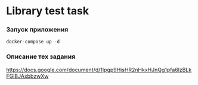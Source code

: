 # Library test task

### Запуск приложения
```
docker-compose up -d
```

### Описание тех задания

https://docs.google.com/document/d/1Ipgp9HisHR2nHkxHJnQg1pfa6lzBLkFGlBJAxbbzwXw